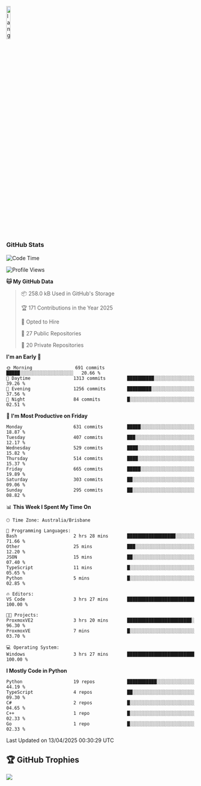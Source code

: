 <p align="left"><img width=15%" src="https://github.com/alansmathew/alansmathew/raw/master/lang.gif" alt="lang image here" /></p>

# <h3 align="left">GitHub Stats</h3>

<!--START_SECTION:waka-->
![Code Time](http://img.shields.io/badge/Code%20Time-565%20hrs%2032%20mins-blue)

![Profile Views](http://img.shields.io/badge/Profile%20Views-0-blue)

**🐱 My GitHub Data** 

> 📦 258.0 kB Used in GitHub's Storage 
 > 
> 🏆 171 Contributions in the Year 2025
 > 
> 💼 Opted to Hire
 > 
> 📜 27 Public Repositories 
 > 
> 🔑 20 Private Repositories 
 > 
**I'm an Early 🐤** 

```text
🌞 Morning                691 commits         █████░░░░░░░░░░░░░░░░░░░░   20.66 % 
🌆 Daytime                1313 commits        ██████████░░░░░░░░░░░░░░░   39.26 % 
🌃 Evening                1256 commits        █████████░░░░░░░░░░░░░░░░   37.56 % 
🌙 Night                  84 commits          █░░░░░░░░░░░░░░░░░░░░░░░░   02.51 % 
```
📅 **I'm Most Productive on Friday** 

```text
Monday                   631 commits         █████░░░░░░░░░░░░░░░░░░░░   18.87 % 
Tuesday                  407 commits         ███░░░░░░░░░░░░░░░░░░░░░░   12.17 % 
Wednesday                529 commits         ████░░░░░░░░░░░░░░░░░░░░░   15.82 % 
Thursday                 514 commits         ████░░░░░░░░░░░░░░░░░░░░░   15.37 % 
Friday                   665 commits         █████░░░░░░░░░░░░░░░░░░░░   19.89 % 
Saturday                 303 commits         ██░░░░░░░░░░░░░░░░░░░░░░░   09.06 % 
Sunday                   295 commits         ██░░░░░░░░░░░░░░░░░░░░░░░   08.82 % 
```


📊 **This Week I Spent My Time On** 

```text
🕑︎ Time Zone: Australia/Brisbane

💬 Programming Languages: 
Bash                     2 hrs 28 mins       ██████████████████░░░░░░░   71.66 % 
Other                    25 mins             ███░░░░░░░░░░░░░░░░░░░░░░   12.20 % 
JSON                     15 mins             ██░░░░░░░░░░░░░░░░░░░░░░░   07.40 % 
TypeScript               11 mins             █░░░░░░░░░░░░░░░░░░░░░░░░   05.65 % 
Python                   5 mins              █░░░░░░░░░░░░░░░░░░░░░░░░   02.85 % 

🔥 Editors: 
VS Code                  3 hrs 27 mins       █████████████████████████   100.00 % 

🐱‍💻 Projects: 
ProxmoxVE2               3 hrs 20 mins       ████████████████████████░   96.30 % 
ProxmoxVE                7 mins              █░░░░░░░░░░░░░░░░░░░░░░░░   03.70 % 

💻 Operating System: 
Windows                  3 hrs 27 mins       █████████████████████████   100.00 % 
```

**I Mostly Code in Python** 

```text
Python                   19 repos            ███████████░░░░░░░░░░░░░░   44.19 % 
TypeScript               4 repos             ██░░░░░░░░░░░░░░░░░░░░░░░   09.30 % 
C#                       2 repos             █░░░░░░░░░░░░░░░░░░░░░░░░   04.65 % 
C++                      1 repo              █░░░░░░░░░░░░░░░░░░░░░░░░   02.33 % 
Go                       1 repo              █░░░░░░░░░░░░░░░░░░░░░░░░   02.33 % 
```




 Last Updated on 13/04/2025 00:30:29 UTC
<!--END_SECTION:waka-->

## 🏆 GitHub Trophies

![](https://github-profile-trophy.vercel.app/?username=samh06&theme=discord&no-frame=true&no-bg=false&margin-w=4)
